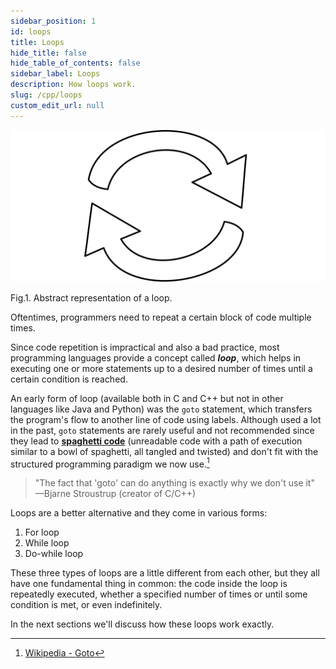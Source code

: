 ```yaml
---
sidebar_position: 1
id: loops
title: Loops
hide_title: false
hide_table_of_contents: false
sidebar_label: Loops
description: How loops work.
slug: /cpp/loops
custom_edit_url: null
---
```


![While loop flowchart](../assets/loops.svg)
<figcaption>Fig.1. Abstract representation of a loop.</figcaption>

Oftentimes, programmers need to repeat a certain block of code multiple times.

Since code repetition is impractical and also a bad practice, most programming languages provide a concept called ***loop***, which helps in executing one or more statements up to a desired number of times until a certain condition is reached.

An early form of loop (available both in C and C++ but not in other languages like Java and Python) was the `goto` statement, which transfers the program's flow to another line of code using labels. Although used a lot in the past, `goto` statements are rarely useful and not recommended since they lead to **[spaghetti code](https://en.wikipedia.org/wiki/Spaghetti_code)** (unreadable code with a path of execution similar to a bowl of spaghetti, all tangled and twisted) and don't fit with the structured programming paradigm we now use.[^1] 

> "The fact that 'goto' can do anything is exactly why we don't use it" —Bjarne Stroustrup (creator of C/C++)

Loops are a better alternative and they come in various forms:
1. For loop
2. While loop
3. Do-while loop

These three types of loops are a little different from each other, but they all have one fundamental thing in common: the code inside the loop is repeatedly executed, whether a specified number of times or until some condition is met, or even indefinitely.

In the next sections we'll discuss how these loops work exactly.


[^1]: [Wikipedia - Goto](https://en.wikipedia.org/wiki/Goto)